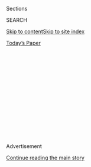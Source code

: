 <div id="app">

<div>

<div>

<div>

<div class="NYTAppHideMasthead css-1q2w90k e1suatyy0">

<div class="section css-ui9rw0 e1suatyy2">

<div class="css-eph4ug er09x8g0">

<div class="css-6n7j50">

</div>

<span class="css-1dv1kvn">Sections</span>

<div class="css-10488qs">

<span class="css-1dv1kvn">SEARCH</span>

</div>

[Skip to content](#site-content)[Skip to site
index](#site-index)

</div>

<div class="css-10698na e1huz5gh0">

</div>

</div>

<div id="masthead-bar-one" class="section hasLinks css-15hmgas e1csuq9d3">

<div class="css-uqyvli e1csuq9d0">

</div>

<div class="css-1uqjmks e1csuq9d1">

</div>

<div class="css-9e9ivx">

[](https://myaccount.nytimes3xbfgragh.onion/auth/login?response_type=cookie&client_id=vi)

</div>

<div class="css-1bvtpon e1csuq9d2">

[Today’s
Paper](https://www.nytimes3xbfgragh.onion/section/todayspaper)

</div>

</div>

</div>

</div>

<div data-aria-hidden="false">

<div id="site-content" data-role="main">

<div>

<div class="css-1aor85t" style="opacity:0.000000001;z-index:-1;visibility:hidden">

<div class="css-1hqnpie">

<div class="css-epjblv">

<span class="css-17xtcya">[Opinion](/section/opinion)</span><span class="css-x15j1o">|</span><span class="css-fwqvlz">Federal
Agents Don’t Need Army
Fatigues</span>

</div>

<div class="css-k008qs">

<div class="css-1iwv8en">

<span class="css-18z7m18"></span>

<div>

</div>

</div>

<span class="css-1n6z4y">https://nyti.ms/3fhzcpM</span>

<div class="css-1705lsu">

<div class="css-4xjgmj">

<div class="css-4skfbu" data-role="toolbar" data-aria-label="Social Media Share buttons, Save button, and Comments Panel with current comment count" data-testid="share-tools">

  - 
  - 
  - 
  - 
    
    <div class="css-6n7j50">
    
    </div>

  - 
  - 

</div>

</div>

</div>

</div>

</div>

</div>

<div id="NYT_TOP_BANNER_REGION" class="css-13pd83m">

</div>

<div id="top-wrapper" class="css-1sy8kpn">

<div id="top-slug" class="css-l9onyx">

Advertisement

</div>

[Continue reading the main
story](#after-top)

<div class="ad top-wrapper" style="text-align:center;height:100%;display:block;min-height:250px">

<div id="top" class="place-ad" data-position="top" data-size-key="top">

</div>

</div>

<div id="after-top">

</div>

</div>

<div>

<div class="css-v5btjw etb61u70">

<div class="css-v05ibm etb61u71">

[Opinion](/section/opinion)

</div>

</div>

<div id="sponsor-wrapper" class="css-1hyfx7x">

<div id="sponsor-slug" class="css-19vbshk">

Supported by

</div>

[Continue reading the main
story](#after-sponsor)

<div id="sponsor" class="ad sponsor-wrapper" style="text-align:center;height:100%;display:block">

</div>

<div id="after-sponsor">

</div>

</div>

<div class="css-186x18t">

</div>

<div class="css-1vkm6nb ehdk2mb0">

# Federal Agents Don’t Need Army Fatigues

</div>

If you’re an officer of the law, dress like one. Leave the soldiering to
soldiers.

<div class="css-18e8msd">

<div class="css-vp77d3 epjyd6m0">

<div class="css-1baulvz">

By [<span class="css-1baulvz last-byline" itemprop="name">The Editorial
Board</span>](https://www.nytimes3xbfgragh.onion/interactive/opinion/editorialboard.html)

<div class="css-8atqhb">

The editorial board is a group of opinion journalists whose views are
informed by expertise, research, debate and certain longstanding ****
[values](https://www.nytimes3xbfgragh.onion/interactive/2018/opinion/editorialboard.html).
It is separate from the newsroom.

</div>

</div>

</div>

  - July 31,
    2020

  - 
    
    <div class="css-4xjgmj">
    
    <div class="css-d8bdto" data-role="toolbar" data-aria-label="Social Media Share buttons, Save button, and Comments Panel with current comment count" data-testid="share-tools">
    
      - 
      - 
      - 
      - 
        
        <div class="css-6n7j50">
        
        </div>
    
      - 
      - 
    
    </div>
    
    </div>

</div>

</div>

<div class="section meteredContent css-1r7ky0e" name="articleBody" itemprop="articleBody">

<div id="30fed_graphic" class="section interactive-content interactive-size-scoop css-1tqs9x0" data-id="100000007267693">

<div class="css-17ih8de interactive-body" data-sourceid="100000007267693">

<div class="military-wrapper">

<div class="person-wrapper">

<div id="g-1_boogaloo-box" class="ai2html">

<div id="g-1_boogaloo-Artboard_1" class="g-artboard" style="max-width: 300px;max-height: 565px" data-aspect-ratio="0.531" data-min-width="0">

<div style="padding: 0 0 188.3333% 0;">

</div>

![](data:image/gif;base64,R0lGODlhCgAKAIAAAB8fHwAAACH5BAEAAAAALAAAAAAKAAoAAAIIhI+py+0PYysAOw==)

<div id="g-ai0-1" class="g-Layer_1 g-aiAbs g-aiPointText" style="top:7.297%;margin-top:-7.2px;left:64.6383%;width:72px;">

Gas
mask

</div>

<div id="g-ai0-2" class="g-Layer_1 g-aiAbs g-aiPointText" style="top:8.0049%;margin-top:-7.2px;left:12.1854%;width:86px;">

Headphones

</div>

<div id="g-ai0-3" class="g-Layer_1 g-aiAbs g-aiPointText" style="top:19.6863%;margin-top:-7.2px;left:69.0907%;width:51px;">

Radio

</div>

<div id="g-ai0-4" class="g-Layer_1 g-aiAbs g-aiPointText" style="top:22.5182%;margin-top:-7.2px;left:4.6647%;width:118px;">

Semiautomatic
rifle

</div>

<div id="g-ai0-5" class="g-Layer_1 g-aiAbs g-aiPointText" style="top:25.881%;margin-top:-7.2px;left:59.5068%;width:130px;">

Holographic
gunsight

</div>

<div id="g-ai0-6" class="g-Layer_1 g-aiAbs g-aiPointText" style="top:35.0846%;margin-top:-7.2px;left:5.2209%;width:102px;">

Spare
30-round

</div>

<div id="g-ai0-7" class="g-Layer_1 g-aiAbs g-aiPointText" style="top:35.158%;margin-top:-6.6px;left:32.4248%;width:25px;">

</div>

<div id="g-ai0-8" class="g-Layer_1 g-aiAbs g-aiPointText" style="top:37.3854%;margin-top:-7.2px;left:9.9717%;width:71px;">

magazine

</div>

<div id="g-ai0-9" class="g-Layer_1 g-aiAbs g-aiPointText" style="top:41.9872%;margin-top:-7.2px;left:76.8962%;width:71px;">

Flashlight

</div>

<div id="g-ai0-10" class="g-Layer_1 g-aiAbs g-aiPointText" style="top:51.3677%;margin-top:-7.2px;left:16.4619%;width:50px;">

Pistol

</div>

<div id="g-ai0-11" class="g-Layer_1 g-aiAbs g-aiPointText" style="top:89.7759%;margin-top:-8.2px;left:50.7526%;margin-left:-70.5px;width:141px;">

‘BOO<span class="g-cstyle0">G</span>A<span class="g-cstyle1">L</span>OO
BO<span class="g-cstyle2">Y’</span>

</div>

<div id="g-ai0-12" class="g-Layer_1 g-aiAbs g-aiPointText" style="top:92.6801%;margin-top:-6.6px;left:78.9688%;width:25px;">

</div>

<div id="g-ai0-13" class="g-Layer_1 g-aiAbs g-aiPointText" style="top:92.964%;margin-top:-8.2px;left:50.7848%;margin-left:-112px;width:224px;">

Anti-government group—often
seen

</div>

<div id="g-ai0-14" class="g-Layer_1 g-aiAbs g-aiPointText" style="top:94.981%;margin-top:-6.6px;left:74.2318%;width:25px;">

</div>

<div id="g-ai0-15" class="g-Layer_1 g-aiAbs g-aiPointText" style="top:95.619%;margin-top:-8.2px;left:50.7048%;margin-left:-85px;width:170px;">

wearing Aloha shirts—at
a

</div>

<div id="g-ai0-16" class="g-Layer_1 g-aiAbs g-aiPointText" style="top:98.4508%;margin-top:-8.2px;left:50.6875%;margin-left:-104.5px;width:209px;">

demonstration in New
Hampshire.

</div>

</div>

</div>

</div>

<div class="person-wrapper">

<div id="g-2_militia-box" class="ai2html">

<div id="g-2_militia-Artboard_1_copy" class="g-artboard" style="max-width: 300px;max-height: 565px" data-aspect-ratio="0.531" data-min-width="0">

<div style="padding: 0 0 188.3333% 0;">

</div>

![](data:image/gif;base64,R0lGODlhCgAKAIAAAB8fHwAAACH5BAEAAAAALAAAAAAKAAoAAAIIhI+py+0PYysAOw==)

<div id="g-ai0-1" class="g-Layer_1 g-aiAbs g-aiPointText" style="top:6.8394%;margin-top:-6.6px;left:93.2673%;width:25px;">

</div>

<div id="g-ai0-2" class="g-Layer_1 g-aiAbs g-aiPointText" style="top:13.6686%;margin-top:-7.2px;left:58.1686%;width:127px;">

Special
Forces-style

</div>

<div id="g-ai0-3" class="g-Layer_1 g-aiAbs g-aiPointText" style="top:15.9695%;margin-top:-7.2px;left:68.1204%;width:57px;">

helmet

</div>

<div id="g-ai0-4" class="g-Layer_1 g-aiAbs g-aiPointText" style="top:32.9607%;margin-top:-7.2px;left:65.3499%;width:102px;">

Spare
30-round

</div>

<div id="g-ai0-5" class="g-Layer_1 g-aiAbs g-aiPointText" style="top:33.0341%;margin-top:-6.6px;left:88.8838%;width:25px;">

</div>

<div id="g-ai0-6" class="g-Layer_1 g-aiAbs g-aiPointText" style="top:35.2616%;margin-top:-7.2px;left:69.2816%;width:76px;">

magazines

</div>

<div id="g-ai0-7" class="g-Layer_1 g-aiAbs g-aiPointText" style="top:38.6244%;margin-top:-7.2px;left:12.0059%;width:51px;">

Radio

</div>

<div id="g-ai0-8" class="g-Layer_1 g-aiAbs g-aiPointText" style="top:49.4208%;margin-top:-7.2px;left:67.9408%;width:97px;">

Tactical
gloves

</div>

<div id="g-ai0-9" class="g-Layer_1 g-aiAbs g-aiPointText" style="top:54.3766%;margin-top:-7.2px;left:57.5342%;width:118px;">

Semiautomatic
rifle

</div>

<div id="g-ai0-10" class="g-Layer_1 g-aiAbs g-aiPointText" style="top:54.5536%;margin-top:-7.2px;left:12.4453%;width:50px;">

Pistol

</div>

<div id="g-ai0-11" class="g-Layer_1 g-aiAbs g-aiPointText" style="top:61.6332%;margin-top:-7.2px;left:23.7943%;width:71px;">

Flashlight

</div>

<div id="g-ai0-12" class="g-Layer_1 g-aiAbs g-aiPointText" style="top:89.7759%;margin-top:-8.2px;left:50.6738%;margin-left:-75.5px;width:151px;">

‘MILITI<span class="g-cstyle0">A</span><span class="g-cstyle1">’</span>
MEMBE<span class="g-cstyle2">R</span>

</div>

<div id="g-ai0-13" class="g-Layer_1 g-aiAbs g-aiPointText" style="top:92.4331%;margin-top:-8.2px;left:50.7087%;margin-left:-12.5px;width:25px;">

</div>

<div id="g-ai0-14" class="g-Layer_1 g-aiAbs g-aiPointText" style="top:92.964%;margin-top:-8.2px;left:50.707%;margin-left:-99px;width:198px;">

Self-described “militia”
member

</div>

<div id="g-ai0-15" class="g-Layer_1 g-aiAbs g-aiPointText" style="top:94.734%;margin-top:-8.2px;left:50.7087%;margin-left:-12.5px;width:25px;">

</div>

<div id="g-ai0-16" class="g-Layer_1 g-aiAbs g-aiPointText" style="top:95.7959%;margin-top:-8.2px;left:50.7204%;margin-left:-86px;width:172px;">

during a Black Lives
Matter

</div>

<div id="g-ai0-17" class="g-Layer_1 g-aiAbs g-aiPointText" style="top:98.4508%;margin-top:-8.2px;left:50.6426%;margin-left:-78.5px;width:157px;">

protest in Oakdale,
Calif.

</div>

</div>

</div>

</div>

<div class="person-wrapper">

<div id="g-3_fed-box" class="ai2html">

<div id="g-3_fed-Artboard_1_copy_2" class="g-artboard" style="max-width: 300px;max-height: 565px" data-aspect-ratio="0.531" data-min-width="0">

<div style="padding: 0 0 188.3333% 0;">

</div>

![](data:image/gif;base64,R0lGODlhCgAKAIAAAB8fHwAAACH5BAEAAAAALAAAAAAKAAoAAAIIhI+py+0PYysAOw==)

<div id="g-ai0-1" class="g-Layer_1 g-aiAbs g-aiPointText" style="top:4.6421%;margin-top:-7.2px;left:61.5326%;width:127px;">

Special
Forces-style

</div>

<div id="g-ai0-2" class="g-Layer_1 g-aiAbs g-aiPointText" style="top:6.943%;margin-top:-7.2px;left:71.4847%;width:57px;">

helmet

</div>

<div id="g-ai0-3" class="g-Layer_1 g-aiAbs g-aiPointText" style="top:12.0757%;margin-top:-7.2px;left:63.528%;width:72px;">

Gas
mask

</div>

<div id="g-ai0-4" class="g-Layer_1 g-aiAbs g-aiPointText" style="top:17.3854%;margin-top:-7.2px;left:6.6178%;width:102px;">

Spare
30-round

</div>

<div id="g-ai0-5" class="g-Layer_1 g-aiAbs g-aiPointText" style="top:17.4589%;margin-top:-6.6px;left:28.8177%;width:25px;">

</div>

<div id="g-ai0-6" class="g-Layer_1 g-aiAbs g-aiPointText" style="top:19.6863%;margin-top:-7.2px;left:10.5495%;width:76px;">

magazines

</div>

<div id="g-ai0-7" class="g-Layer_1 g-aiAbs g-aiPointText" style="top:22.8722%;margin-top:-7.2px;left:69.6156%;width:51px;">

Radio

</div>

<div id="g-ai0-8" class="g-Layer_1 g-aiAbs g-aiPointText" style="top:31.5447%;margin-top:-7.2px;left:52.234%;width:130px;">

Holographic
gunsight

</div>

<div id="g-ai0-9" class="g-Layer_1 g-aiAbs g-aiPointText" style="top:38.9784%;margin-top:-7.2px;left:5.6416%;width:97px;">

Tactical
gloves

</div>

<div id="g-ai0-10" class="g-Layer_1 g-aiAbs g-aiPointText" style="top:47.0164%;margin-top:-6.6px;left:85.1536%;width:25px;">

</div>

<div id="g-ai0-11" class="g-Layer_1 g-aiAbs g-aiPointText" style="top:47.297%;margin-top:-7.2px;left:71.4688%;width:84px;">

Aiming
laser

</div>

<div id="g-ai0-12" class="g-Layer_1 g-aiAbs g-aiPointText" style="top:50.1288%;margin-top:-7.2px;left:10.6615%;width:107px;">

Military-style
rifle

</div>

<div id="g-ai0-13" class="g-Layer_1 g-aiAbs g-aiPointText" style="top:55.6155%;margin-top:-7.2px;left:77.376%;width:71px;">

Flashlight

</div>

<div id="g-ai0-14" class="g-Layer_1 g-aiAbs g-aiPointText" style="top:89.7759%;margin-top:-8.2px;left:50.863%;margin-left:-67.5px;width:135px;">

FEDERAL<span class="g-cstyle0">
</span><span class="g-cstyle1">A</span>GEN<span class="g-cstyle2">T</span>

</div>

<div id="g-ai0-15" class="g-Layer_1 g-aiAbs g-aiPointText" style="top:92.9641%;margin-top:-8.2px;left:50.7721%;margin-left:-80.5px;width:161px;">

Unmarked federal
agent

</div>

<div id="g-ai0-16" class="g-Layer_1 g-aiAbs g-aiPointText" style="top:92.9641%;margin-top:-8.2px;left:50.7731%;margin-left:-12.5px;width:25px;">

</div>

<div id="g-ai0-17" class="g-Layer_1 g-aiAbs g-aiPointText" style="top:95.7959%;margin-top:-8.2px;left:50.7803%;margin-left:-56px;width:112px;">

in Portland,
Ore.

</div>

</div>

</div>

</div>

<div class="person-wrapper">

<div id="g-4_lockdown-box" class="ai2html">

<div id="g-4_lockdown-Artboard_1_copy_3" class="g-artboard" style="max-width: 300px;max-height: 565px" data-aspect-ratio="0.531" data-min-width="0">

<div style="padding: 0 0 188.3333% 0;">

</div>

![](data:image/gif;base64,R0lGODlhCgAKAIAAAB8fHwAAACH5BAEAAAAALAAAAAAKAAoAAAIIhI+py+0PYysAOw==)

<div id="g-ai0-1" class="g-Layer_1 g-aiAbs g-aiPointText" style="top:17.2085%;margin-top:-7.2px;left:67.9661%;width:51px;">

Radio

</div>

<div id="g-ai0-2" class="g-Layer_1 g-aiAbs g-aiPointText" style="top:27.12%;margin-top:-7.2px;left:11.2334%;width:118px;">

Semiautomatic
rifle

</div>

<div id="g-ai0-3" class="g-Layer_1 g-aiAbs g-aiPointText" style="top:47.8279%;margin-top:-7.2px;left:61.9515%;width:102px;">

Spare
30-round

</div>

<div id="g-ai0-4" class="g-Layer_1 g-aiAbs g-aiPointText" style="top:47.9014%;margin-top:-6.6px;left:85.1536%;width:25px;">

</div>

<div id="g-ai0-5" class="g-Layer_1 g-aiAbs g-aiPointText" style="top:50.1288%;margin-top:-7.2px;left:65.8838%;width:76px;">

magazines

</div>

<div id="g-ai0-6" class="g-Layer_1 g-aiAbs g-aiPointText" style="top:89.5989%;margin-top:-8.2px;left:49.515%;margin-left:-114.5px;width:229px;">

anti-lockdown
protester

</div>

<div id="g-ai0-7" class="g-Layer_1 g-aiAbs g-aiPointText" style="top:92.8756%;margin-top:-8.7px;left:27.3955%;width:144px;">

Americans opposed
to

</div>

<div id="g-ai0-8" class="g-Layer_1 g-aiAbs g-aiPointText" style="top:93.0526%;margin-top:-8.7px;left:61.4619%;width:25px;">

</div>

<div id="g-ai0-9" class="g-Layer_1 g-aiAbs g-aiPointText" style="top:95.5305%;margin-top:-8.7px;left:72.3818%;width:25px;">

</div>

<div id="g-ai0-10" class="g-Layer_1 g-aiAbs g-aiPointText" style="top:95.7074%;margin-top:-8.7px;left:16.4837%;width:223px;">

government public health
measures,

</div>

<div id="g-ai0-11" class="g-Layer_1 g-aiAbs g-aiPointText" style="top:98.5393%;margin-top:-8.7px;left:30.5947%;width:122px;">

seen here in Ohio.

</div>

</div>

</div>

</div>

</div>

</div>

Illustration by The New York Times. Photographs from left: Michael
Dwyer/Associated Press; Andy Alfaro/McClatchy; John Rudoff/Sipa, via
Associated Press; Josh Edelson/Agence France-Presse — Getty Images.

</div>

<div class="css-1fanzo5 StoryBodyCompanionColumn">

<div class="css-53u6y8">

Masked men, clad indistinguishably from soldiers, [yanking civilians off
the
street](https://www.nytimes3xbfgragh.onion/2020/07/17/us/politics/federal-agents-portland-arrests.html)
in the dead of night and throwing them into unmarked cars is the modus
operandi of totalitarian regimes — or the stuff of dystopian fiction.

But that’s now the reality in America. In recent weeks, the Department
of Homeland Security has sent hundreds of federal agents into Portland,
Ore., to quell protests over racism and police violence.

The Justice Department and the Oregon governor [appear to have
negotiated](https://www.nytimes3xbfgragh.onion/2020/07/29/us/protests-portland-federal-withdrawal.html?action=click&module=Top%20Stories&pgtype=Homepage)
a withdrawal of those agents. But Bill Barr, the attorney general, told
Congress this week that federal agents would be [headed to other
cities](https://www.nytimes3xbfgragh.onion/reuters/2020/07/29/us/politics/29reuters-global-race-protests.html),
including Cleveland, Milwaukee and Detroit. On Monday, the mayors of
Chicago, Seattle, Portland, Albuquerque, Washington and Kansas City,
Mo., [sent a
letter](https://www.npr.org/sections/live-updates-protests-for-racial-justice/2020/07/27/895904023/mayors-demand-congress-block-trump-from-deploying-federal-agents-to-cities)
to Congress asking for legislation to stop the Trump administration from
deploying federal agents to cities without their consent. Federal agents
should assist local jurisdictions, if they ask. But, at least in the
case of Portland, the conduct of federal officers clearly made a bad
situation worse.

Many of those federal agents aren’t easily recognizable as law
enforcement officials, nor do they act like them. Even the [military is
concerned](https://www.washingtonpost.com/national-security/2020/07/22/cbp-military-camouflage-uniforms/)
about the public confusion sewn into society when heavily armed federal
agents dress like soldiers. All the more reason that the federal agents
on the streets of American cities be required to wear uniforms that
clearly identify themselves and their civilian agency.

</div>

</div>

<div class="css-1fanzo5 StoryBodyCompanionColumn">

<div class="css-53u6y8">

Complicating matters even more for the average American are the other
masked and armed men who have also appeared at public demonstrations in
the United States over the past few months — lockdown protesters,
anti-government activists, white supremacists, self-declared “militias.”
To the unschooled eye, they look remarkably similar, both in the flesh
and in the millions of images flitting around the globe at the speed of
social media.

Camouflage uniforms are intended to conceal a person’s presence and
intentions from an enemy, or hunters from their quarry. But in our
masked and militarized moment, the righteous should make every effort to
publicly stand out from the wicked. The [only
reason](https://taskandpurpose.com/pentagon-run-down/police-military-uniforms-undermines-democracy)
to wear camouflage in an urban setting — be it federal agents or
self-declared militia members — is intimidation.

If officers were easily identifiable, it would be harder for them to get
away with thrashing [unarmed Americans with
nightsticks](https://taskandpurpose.com/news/navy-veteran-christopher-david-interview-portland),
[shattering their
bones](https://www.washingtonpost.com/nation/2020/07/20/christopher-david-portland-protest-video/)
as the camera phones roll.

A new bill, introduced by Representatives Alexandria Ocasio-Cortez of
New York and Eleanor Holmes Norton of Washington, D.C., [would
require](https://ocasio-cortez.house.gov/sites/ocasio-cortez.house.gov/files/documents/OCASNY_076_xml.pdf)
on-duty federal and local law enforcement officers to identify
themselves at all times, by name, agency and badge number. That’s a good
start, but is also insufficient.

</div>

</div>

<div class="css-1fanzo5 StoryBodyCompanionColumn">

<div class="css-53u6y8">

Discarding the woodland camouflage, military-style weaponry and violent
tactics while on urban policing duty in Ohio, Illinois and Wisconsin
would send an even clearer signal that federal agents intend to protect
the peace, not wage a war.

</div>

</div>

<div>

</div>

<div class="css-1fanzo5 StoryBodyCompanionColumn">

<div class="css-53u6y8">

*The Times is committed to publishing* [*a diversity of
letters*](https://www.nytimes3xbfgragh.onion/2019/01/31/opinion/letters/letters-to-editor-new-york-times-women.html)
*to the editor. We’d like to hear what you think about this or any of
our articles. Here are some*
[*tips*](https://help.nytimes3xbfgragh.onion/hc/en-us/articles/115014925288-How-to-submit-a-letter-to-the-editor)*.
And here’s our email:*
[*letters@NYTimes.com*](mailto:letters@NYTimes.com)*.*

*Follow The New York Times Opinion section on*
[*Facebook*](https://www.facebookcorewwwi.onion/nytopinion)*,* [*Twitter
(@NYTopinion)*](http://twitter.com/NYTOpinion) *and*
[*Instagram*](https://www.instagram.com/nytopinion/)*.*

</div>

</div>

</div>

<div>

</div>

<div>

</div>

<div>

</div>

<div>

<div id="bottom-wrapper" class="css-1ede5it">

<div id="bottom-slug" class="css-l9onyx">

Advertisement

</div>

[Continue reading the main
story](#after-bottom)

<div id="bottom" class="ad bottom-wrapper" style="text-align:center;height:100%;display:block;min-height:90px">

</div>

<div id="after-bottom">

</div>

</div>

</div>

</div>

</div>

## Site Index

<div>

</div>

## Site Information Navigation

  - [© <span>2020</span> <span>The New York Times
    Company</span>](https://help.nytimes3xbfgragh.onion/hc/en-us/articles/115014792127-Copyright-notice)

<!-- end list -->

  - [NYTCo](https://www.nytco.com/)
  - [Contact
    Us](https://help.nytimes3xbfgragh.onion/hc/en-us/articles/115015385887-Contact-Us)
  - [Work with us](https://www.nytco.com/careers/)
  - [Advertise](https://nytmediakit.com/)
  - [T Brand Studio](http://www.tbrandstudio.com/)
  - [Your Ad
    Choices](https://www.nytimes3xbfgragh.onion/privacy/cookie-policy#how-do-i-manage-trackers)
  - [Privacy](https://www.nytimes3xbfgragh.onion/privacy)
  - [Terms of
    Service](https://help.nytimes3xbfgragh.onion/hc/en-us/articles/115014893428-Terms-of-service)
  - [Terms of
    Sale](https://help.nytimes3xbfgragh.onion/hc/en-us/articles/115014893968-Terms-of-sale)
  - [Site
    Map](https://spiderbites.nytimes3xbfgragh.onion)
  - [Help](https://help.nytimes3xbfgragh.onion/hc/en-us)
  - [Subscriptions](https://www.nytimes3xbfgragh.onion/subscription?campaignId=37WXW)

</div>

</div>

</div>

</div>
